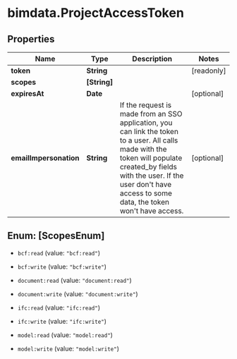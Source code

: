 # bimdata.ProjectAccessToken

## Properties

Name | Type | Description | Notes
------------ | ------------- | ------------- | -------------
**token** | **String** |  | [readonly] 
**scopes** | **[String]** |  | 
**expiresAt** | **Date** |  | [optional] 
**emailImpersonation** | **String** |          If the request is made from an SSO application, you can link the token to a user.         All calls made with the token will populate created_by fields with the user.         If the user don&#39;t have access to some data, the token won&#39;t have access.          | [optional] 



## Enum: [ScopesEnum]


* `bcf:read` (value: `"bcf:read"`)

* `bcf:write` (value: `"bcf:write"`)

* `document:read` (value: `"document:read"`)

* `document:write` (value: `"document:write"`)

* `ifc:read` (value: `"ifc:read"`)

* `ifc:write` (value: `"ifc:write"`)

* `model:read` (value: `"model:read"`)

* `model:write` (value: `"model:write"`)




